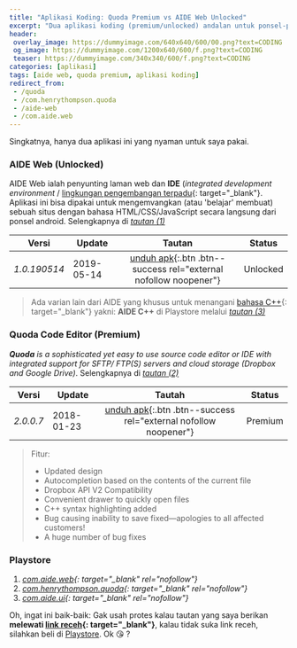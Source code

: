 ```yaml
---
title: "Aplikasi Koding: Quoda Premium vs AIDE Web Unlocked"
excerpt: "Dua aplikasi koding (premium/unlocked) andalan untuk ponsel-ponsel Android nih gais!"
header:
 overlay_image: https://dummyimage.com/640x640/600/00.png?text=CODING
 og_image: https://dummyimage.com/1200x640/600/f.png?text=CODING
 teaser: https://dummyimage.com/340x340/600/f.png?text=CODING
categories: [aplikasi]
tags: [aide web, quoda premium, aplikasi koding]
redirect_from:
 - /quoda
 - /com.henrythompson.quoda
 - /aide-web
 - /com.aide.web
---
```

Singkatnya, hanya dua aplikasi ini yang nyaman untuk saya pakai.

### AIDE Web (Unlocked)

AIDE Web ialah penyunting laman web dan **IDE** (_integrated development environment_ / [lingkungan pengembangan terpadu](https://id.wikipedia.org/wiki/Lingkungan_pengembangan_terpadu){: target="_blank"}. Aplikasi ini bisa dipakai untuk mengemvangkan (atau 'belajar' membuat) sebuah situs dengan bahasa HTML/CSS/JavaScript secara langsung dari ponsel android. Selengkapnya di _[tautan (1)](#playstore)_

|Versi|Update|Tautan|Status|
|---|---|:---:|---|
|_1.0.190514_|2019-05-14|[unduh apk](http://dl.knoacc.org/8z){:.btn .btn--success rel="external nofollow noopener"}|Unlocked|

> Ada varian lain dari AIDE yang khusus untuk menangani [bahasa C++](https://id.wikipedia.org/wiki/C%2B%2B){: target="_blank"} yakni: **AIDE C++** di Playstore melalui _[tautan (3)](#playstore)_

### Quoda Code Editor (Premium)

_**Quoda** is a sophisticated yet easy to use source code editor or IDE with integrated support for SFTP/ FTP(S) servers and cloud storage (Dropbox and Google Drive)_. Selengkapnya di _[tautan (2)](#playstore)_

|Versi|Update|Tautah|Status|
|---|---|:---:|---|
|_2.0.0.7_|2018-01-23|[unduh apk](http://dl.knoacc.org/8y){:.btn .btn--success rel="external nofollow noopener"}|Premium|

> Fitur:
> - Updated design
> - Autocompletion based on the contents of the current file
> - Dropbox API V2 Compatibility
> - Convenient drawer to quickly open files
> - C++ syntax highlighting added
> - Bug causing inability to save fixed—apologies to all affected customers!
> - A huge number of bug fixes

### Playstore

1. *[com.aide.web](https://play.google.com/store/apps/details?id=com.aide.web){: target="_blank" rel="nofollow"}*
2. *[com.henrythompson.quoda](https://play.google.com/store/apps/details?id=com.henrythompson.quoda){: target="_blank" rel="nofollow"}*
3. *[com.aide.ui](https://play.google.com/store/apps/details?id=com.aide.ui){: target="_blank" rel="nofollow"}*

Oh, ingat ini baik-baik: Gak usah protes kalau tautan yang saya berikan **melewati [link receh](https://www.knoacc.org/2014/06/pemendek-url-domain-sendiri-dibayar-dolar.html){: target="_blank"}**, kalau tidak suka link receh, silahkan beli di [Playstore](#playstore). Ok 😘 ?
